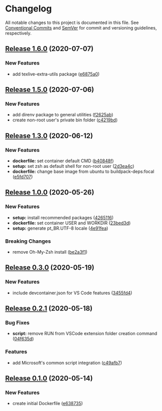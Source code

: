 # Changelog

All notable changes to this project is documented in this file. See
[Conventional Commits](https://conventionalcommits.org) and [SemVer](semver.org)
for commit and versioning guidelines, respectively.

## [Release 1.6.0](https://github.com/guitsilva/docker-latex/releases/tag/v1.6.0) (2020-07-07)

### New Features

- add texlive-extra-utils package
  ([e6875a0](https://github.com/guitsilva/docker-latex/commit/e6875a0))

## [Release 1.5.0](https://github.com/guitsilva/docker-latex/releases/tag/v1.5.0) (2020-07-06)

### New Features

- add direnv package to general utilities
  ([f2625ab](https://github.com/guitsilva/docker-latex/commit/f2625ab))
- create non-root user's private bin folder
  ([c4219bd](https://github.com/guitsilva/docker-latex/commit/c4219bd))

## [Release 1.3.0](https://github.com/guitsilva/docker-latex/releases/tag/v1.3.0) (2020-06-12)

### New Features

- **dockerfile:** set container default CMD
  ([b40848f](https://github.com/guitsilva/docker-latex/commit/b40848f))
- **setup:** set zsh as default shell for non-root user
  ([2d3ea4c](https://github.com/guitsilva/docker-latex/commit/2d3ea4c))
- **dockerfile:** change base image from ubuntu to buildpack-deps:focal
  ([e5fd707](https://github.com/guitsilva/docker-latex/commit/e5fd707))

## [Release 1.0.0](https://github.com/guitsilva/docker-latex/releases/tag/v1.0.0) (2020-05-26)

### New Features

- **setup:** install recommended packages
  ([4265116](https://github.com/guitsilva/docker-latex/commit/4265116))
- **dockerfile:** set container USER and WORKDIR
  ([23bed3d](https://github.com/guitsilva/docker-latex/commit/23bed3d))
- **setup:** generate pt_BR.UTF-8 locale
  ([4e91fea](https://github.com/guitsilva/docker-latex/commit/4e91fea))

### Breaking Changes

- remove Oh-My-Zsh install
  ([be2a3f1](https://github.com/guitsilva/docker-latex/commit/be2a3f1))

## [Release 0.3.0](https://github.com/guitsilva/docker-latex/releases/tag/v0.3.0) (2020-05-19)

### New Features

- include devcontainer.json for VS Code features
  ([3455fd4](https://github.com/guitsilva/docker-latex/commit/3455fd4))

## [Release 0.2.1](https://github.com/guitsilva/docker-latex/releases/tag/v0.2.1) (2020-05-18)

### Bug Fixes

- **script:** remove RUN from VSCode extension folder creation command
  ([04f635d](https://github.com/guitsilva/docker-latex/commit/04f635d))

### Features

- add Microsoft's common script integration
  ([c49afb7](https://github.com/guitsilva/docker-latex/commit/c49afb7))

## [Release 0.1.0](https://github.com/guitsilva/docker-latex/releases/tag/v0.1.0) (2020-05-14)

### New Features

- create initial Dockerfile
  ([e638735](https://github.com/guitsilva/docker-latex/commit/e638735))
